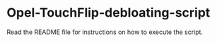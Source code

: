 # Opel-TouchFlip-debloating-script
Read the README file for instructions on how to execute the script.
